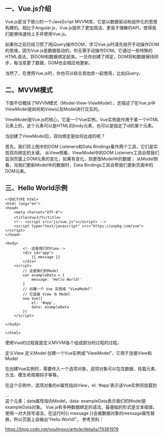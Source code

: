 ## 一、Vue.js介绍

Vue.js是当下很火的一个JavaScript MVVM库，它是以数据驱动和组件化的思想构建的。相比于Angular.js，Vue.js提供了更加简洁、更易于理解的API，使得我们能够快速地上手并使用Vue.js。

如果你之前已经习惯了用jQuery操作DOM，学习Vue.js时请先抛开手动操作DOM的思维，因为Vue.js是数据驱动的，你无需手动操作DOM。它通过一些特殊的HTML语法，将DOM和数据绑定起来。一旦你创建了绑定，DOM将和数据保持同步，每当变更了数据，DOM也会相应地更新。

当然了，在使用Vue.js时，你也可以结合其他库一起使用，比如jQuery。

## 二、MVVM模式
下图不仅概括了MVVM模式（Model-View-ViewModel），还描述了在Vue.js中ViewModel是如何和View以及Model进行交互的。

ViewModel是Vue.js的核心，它是一个Vue实例。Vue实例是作用于某一个HTML元素上的，这个元素可以是HTML的body元素，也可以是指定了id的某个元素。

当创建了ViewModel后，双向绑定是如何达成的呢？

首先，我们将上图中的DOM Listeners和Data Bindings看作两个工具，它们是实现双向绑定的关键。 
从View侧看，ViewModel中的DOM Listeners工具会帮我们监测页面上DOM元素的变化，如果有变化，则更改Model中的数据； 
从Model侧看，当我们更新Model中的数据时，Data Bindings工具会帮我们更新页面中的DOM元素。

## 三、Hello World示例
```
<!DOCTYPE html>
<html lang="en">
<head>
    <meta charset="UTF-8">
    <title>Vue入门</title>
    <!-- <script src="js/vue.js"></script> -->
    <script type="text/javascript" src="https://unpkg.com/vue"></script>
</head>

<body>
        <!--这是我们的View-->
        <div id="app">
            {{ message }}
        </div>
    <script>
        // 这是我们的Model
        var exampleData = {
            message: 'Hello World!'
        }
        // 创建一个 Vue 实例或 "ViewModel"
        // 它连接 View 与 Model
        new Vue({
            el: '#app',
            data: exampleData
        })
    </script>
    
</body>

</html>
```
使用Vue的过程就是定义MVVM各个组成部分的过程的过程。

定义View 
定义Model 
创建一个Vue实例或”ViewModel”，它用于连接View和Model

在创建Vue实例时，需要传入一个选项对象，选项对象可以包含数据、挂载元素、方法、模生命周期钩子等等。

在这个示例中，选项对象的el属性指向View，el: ‘#app’表示该Vue实例将挂载到<div id="app">...</div>这个元素；data属性指向Model，data: exampleData表示我们的Model是exampleData对象。 
Vue.js有多种数据绑定的语法，最基础的形式是文本插值，使用一对大括号语法，在运行时{{ message }}会被数据对象的message属性替换，所以页面上会输出”Hello World!”。
参考资料：

https://blog.csdn.net/youlingxx/article/details/79361979
